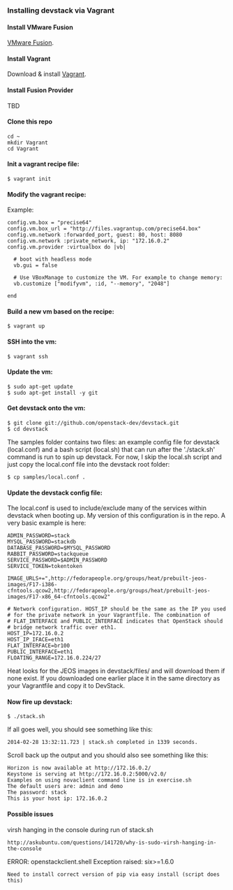 ### Installing devstack via Vagrant

#### Install VMware Fusion
[VMware Fusion](https://).

#### Install Vagrant
Download & install [Vagrant](http://www.vagrantup.com/downloads.html).

#### Install Fusion Provider
TBD

#### Clone this repo

```
cd ~
mkdir Vagrant
cd Vagrant
```

#### Init a vagrant recipe file:

```
$ vagrant init
```

#### Modify the vagrant recipe:

Example:

```
config.vm.box = "precise64"
config.vm.box_url = "http://files.vagrantup.com/precise64.box"
config.vm.network :forwarded_port, guest: 80, host: 8080
config.vm.network :private_network, ip: "172.16.0.2"
config.vm.provider :virtualbox do |vb|

  # boot with headless mode
  vb.gui = false

  # Use VBoxManage to customize the VM. For example to change memory:
  vb.customize ["modifyvm", :id, "--memory", "2048"]

end
```

#### Build a new vm based on the recipe:

```
$ vagrant up
```

#### SSH into the vm:

```
$ vagrant ssh
```

#### Update the vm:

```
$ sudo apt-get update
$ sudo apt-get install -y git
```

#### Get devstack onto the vm:

```
$ git clone git://github.com/openstack-dev/devstack.git
$ cd devstack
```

The samples folder contains two files: an example config file for devstack (local.conf) and a bash script (local.sh) that can run after the './stack.sh' command is run to spin up devstack. For now, I skip the local.sh script and just copy the local.conf file into the devstack root folder:

```
$ cp samples/local.conf .
```

#### Update the devstack config file:

The local.conf is used to include/exclude many of the services within devstack when booting up. My version of this configuration is in the repo. A very basic example is here:

```
ADMIN_PASSWORD=stack
MYSQL_PASSWORD=stackdb
DATABASE_PASSWORD=$MYSQL_PASSWORD
RABBIT_PASSWORD=stackqueue
SERVICE_PASSWORD=$ADMIN_PASSWORD
SERVICE_TOKEN=tokentoken

IMAGE_URLS+=",http://fedorapeople.org/groups/heat/prebuilt-jeos-images/F17-i386-cfntools.qcow2,http://fedorapeople.org/groups/heat/prebuilt-jeos-images/F17-x86_64-cfntools.qcow2"

# Network configuration. HOST_IP should be the same as the IP you used
# for the private network in your Vagrantfile. The combination of
# FLAT_INTERFACE and PUBLIC_INTERFACE indicates that OpenStack should
# bridge network traffic over eth1.
HOST_IP=172.16.0.2
HOST_IP_IFACE=eth1
FLAT_INTERFACE=br100
PUBLIC_INTERFACE=eth1
FLOATING_RANGE=172.16.0.224/27
```

Heat looks for the JEOS images in devstack/files/ and will download them if none
exist. If you downloaded one earlier place it in the same directory as your Vagrantfile
and copy it to DevStack.

#### Now fire up devstack:

```
$ ./stack.sh
```

If all goes well, you should see something like this:

```
2014-02-28 13:32:11.723 | stack.sh completed in 1339 seconds.
```

Scroll back up the output and you should also see something like this:

```
Horizon is now available at http://172.16.0.2/
Keystone is serving at http://172.16.0.2:5000/v2.0/
Examples on using novaclient command line is in exercise.sh
The default users are: admin and demo
The password: stack
This is your host ip: 172.16.0.2
```



#### Possible issues

virsh hanging in the console during run of stack.sh

    http://askubuntu.com/questions/141720/why-is-sudo-virsh-hanging-in-the-console

ERROR: openstackclient.shell Exception raised: six>=1.6.0

    Need to install correct version of pip via easy install (script does this)
